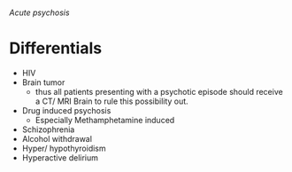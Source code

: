 ###### Acute psychosis

# Differentials
- HIV
- Brain tumor
    + thus all patients presenting with a psychotic episode should receive a CT/ MRI Brain to rule this possibility out. 
- Drug induced psychosis
    + Especially Methamphetamine induced
- Schizophrenia
- Alcohol withdrawal
- Hyper/ hypothyroidism
- Hyperactive delirium